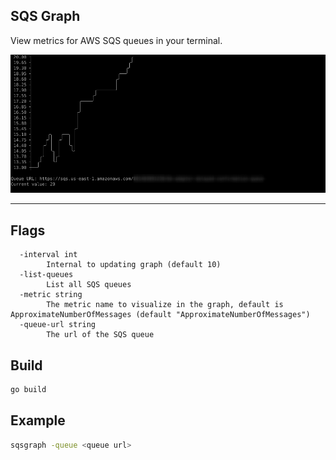 ## SQS Graph

View metrics for AWS SQS queues in your terminal.

![](./img/graph.png)

<hr>

## Flags

```
  -interval int
    	Internal to updating graph (default 10)
  -list-queues
    	List all SQS queues
  -metric string
    	The metric name to visualize in the graph, default is ApproximateNumberOfMessages (default "ApproximateNumberOfMessages")
  -queue-url string
    	The url of the SQS queue
```

## Build

```sh
go build
```

## Example

```sh
sqsgraph -queue <queue url>
```
